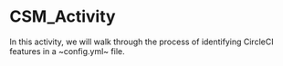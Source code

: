 # CSM_Activity

In this activity, we will walk through the process of identifying CircleCI features in a ~config.yml~ file.  
